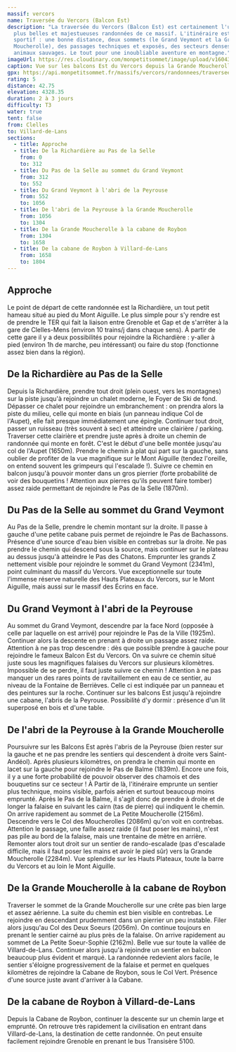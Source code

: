 ```yaml
---
massif: vercors
name: Traversée du Vercors (Balcon Est)
description: "La traversée du Vercors (Balcon Est) est certainement l'une des
  plus belles et majestueuses randonnées de ce massif. L'itinéraire est varié et
  sportif : une bonne distance, deux sommets (le Grand Veymont et la Grande
  Moucherolle), des passages techniques et exposés, des secteurs denses en
  animaux sauvages. Le tout pour une inoubliable aventure en montagne."
imageUrl: https://res.cloudinary.com/monpetitsommet/image/upload/v1604305406/vercors/randonnees/traversee-vercors-balcon-est/intro_xhbx3y.png
caption: Vue sur les balcons Est du Vercors depuis la Grande Moucherolle
gpx: https://api.monpetitsommet.fr/massifs/vercors/randonnees/traversee-du-vercors-balcon-est.json
rating: 5
distance: 42.75
elevation: 4328.35
duration: 2 à 3 jours
difficulty: T3
water: true
tent: false
from: Clelles
to: Villard-de-Lans
sections:
  - title: Approche
  - title: De la Richardière au Pas de la Selle
    from: 0
    to: 312
  - title: Du Pas de la Selle au sommet du Grand Veymont
    from: 312
    to: 552
  - title: Du Grand Veymont à l'abri de la Peyrouse
    from: 552
    to: 1056
  - title: De l'abri de la Peyrouse à la Grande Moucherolle
    from: 1056
    to: 1304
  - title: De la Grande Moucherolle à la cabane de Roybon
    from: 1304
    to: 1658
  - title: De la cabane de Roybon à Villard-de-Lans
    from: 1658
    to: 1804
---
```


## Approche

Le point de départ de cette randonnée est la Richardière, un tout petit hameau situé au pied du Mont Aiguille. Le plus simple pour s'y rendre est de prendre le TER qui fait la liaison entre Grenoble et Gap et de s'arrêter à la gare de Clelles-Mens (environ 10 trains/j dans chaque sens). À partir de cette gare il y a deux possibilités pour rejoindre la Richardière : y-aller à pied (environ 1h de marche, peu intéressant) ou faire du stop (fonctionne assez bien dans la région).

## De la Richardière au Pas de la Selle

Depuis la Richardière, prendre tout droit (plein ouest, vers les montagnes) sur la piste jusqu'à rejoindre un chalet moderne, le Foyer de Ski de fond. Dépasser ce chalet pour rejoindre un embranchement : on prendra alors la piste du milieu, celle qui monte en biais (un panneau indique Col de l'Aupet), elle fait presque immédiatement une épingle. Continuer tout droit, passer un ruisseau (très souvent à sec) et atteindre une clairière / parking. Traverser cette clairière et prendre juste après à droite un chemin de randonnée qui monte en forêt. C'est le début d'une belle montée jusqu'au col de l'Aupet (1650m). Prendre le chemin à plat qui part sur la gauche, sans oublier de profiter de la vue magnifique sur le Mont Aiguille (tendez l'oreille, on entend souvent les grimpeurs qui l'escalade !). Suivre ce chemin en balcon jusqu'à pouvoir monter dans un gros pierrier (forte probabilité de voir des bouquetins ! Attention aux pierres qu'ils peuvent faire tomber) assez raide permettant de rejoindre le Pas de la Selle (1870m).

<content-image url="/v1604995709/vercors/randonnees/traversee-vercors-balcon-est/step_1_qttchl.jpg" caption="L'imposant Mont Aiguille, une des sept merveilles du Dauphiné."></content-image>

## Du Pas de la Selle au sommet du Grand Veymont

Au Pas de la Selle, prendre le chemin montant sur la droite. Il passe à gauche d'une petite cabane puis permet de rejoindre le Pas de Bachassons. Présence d'une source d'eau bien visible en contrebas sur la droite. Ne pas prendre le chemin qui descend sous la source, mais continuer sur le plateau au dessus jusqu'à atteindre le Pas des Chatons. Emprunter les grands Z nettement visible pour rejoindre le sommet du Grand Veymont (2341m), point culminant du massif du Vercors. Vue exceptionnelle sur toute l'immense réserve naturelle des Hauts Plateaux du Vercors, sur le Mont Aiguille, mais aussi sur le massif des Écrins en face.

<content-image url="/v1604995716/vercors/randonnees/traversee-vercors-balcon-est/step_2_hucpts.jpg" caption="Depuis le Pas des Bachassons, on voit en face le Grand Veymont et l'aiguillette (ou Petit Veymont) juste à sa droite."></content-image>

## Du Grand Veymont à l'abri de la Peyrouse

Au sommet du Grand Veymont, descendre par la face Nord (opposée à celle par laquelle on est arrivé) pour rejoindre le Pas de la Ville (1925m). Continuer alors la descente en prenant à droite un passage assez raide. Attention à ne pas trop descendre : dès que possible prendre à gauche pour rejoindre le fameux Balcon Est du Vercors. On va suivre ce chemin situé juste sous les magnifiques falaises du Vercors sur plusieurs kilomètres. Impossible de se perdre, il faut juste suivre ce chemin ! Attention à ne pas manquer un des rares points de ravitaillement en eau de ce sentier, au niveau de la Fontaine de Berrièves. Celle ci est indiquée par un panneau et des peintures sur la roche. Continuer sur les balcons Est jusqu'à rejoindre une cabane, l'abris de la Peyrouse. Possibilité d'y dormir : présence d'un lit superposé en bois et d'une table.

<content-image url="/v1604995719/vercors/randonnees/traversee-vercors-balcon-est/step_3_dkvzm3.jpg" caption="Le sentier des Balcons Est longe la majestueuse barre du Vercors, juste sous les falaises."></content-image>

## De l'abri de la Peyrouse à la Grande Moucherolle

Poursuivre sur les Balcons Est après l'abris de la Peyrouse (bien rester sur la gauche et ne pas prendre les sentiers qui descendent à droite vers Saint-Andéol). Après plusieurs kilomètres, on prendra le chemin qui monte en lacet sur la gauche pour rejoindre le Pas de Balme (1839m). Encore une fois, il y a une forte probabilité de pouvoir observer des chamois et des bouquetins sur ce secteur ! À Partir de là, l'itinéraire emprunte un sentier plus technique, moins visible, parfois aérien et surtout beaucoup moins emprunté. Après le Pas de la Balme, il s'agit donc de prendre à droite et de longer la falaise en suivant les cairn (tas de pierre) qui indiquent le chemin. On arrive rapidement au sommet de La Petite Moucherolle (2156m). Descendre vers le Col des Moucherolles (2086m) qu'on voit en contrebas. Attention le passage, une faille assez raide (il faut poser les mains), n'est pas pile au bord de la falaise, mais une trentaine de mètre en arrière. Remonter alors tout droit sur un sentier de rando-escalade (pas d'escalade difficile, mais il faut poser les mains et avoir le pied sûr) vers la Grande Moucherolle (2284m). Vue splendide sur les Hauts Plateaux, toute la barre du Vercors et au loin le Mont Aiguille.

<content-image url="/v1604995722/vercors/randonnees/traversee-vercors-balcon-est/step_4_sxc2ke.jpg" caption="Entre le Pas de la Balme et La Grande Moucherolle, le secteur est dense en chamois et bouquetins."></content-image>

## De la Grande Moucherolle à la cabane de Roybon

Traverser le sommet de la Grande Moucherolle sur une crête pas bien large et assez aérienne. La suite du chemin est bien visible en contrebas. Le rejoindre en descendant prudemment dans un pierrier un peu instable. Filer alors jusqu'au Col des Deux Soeurs (2056m). On continue toujours en prenant le sentier cairné au plus près de la falaise. On arrive rapidement au sommet de La Petite Soeur-Sophie (2162m). Belle vue sur toute la vallée de Villard-de-Lans. Continuer alors jusqu'à rejoindre un sentier en balcon beaucoup plus évident et marqué. La randonnée redevient alors facile, le sentier s'éloigne progressivement de la falaise et permet en quelques kilomètres de rejoindre la Cabane de Roybon, sous le Col Vert. Présence d'une source juste avant d'arriver à la Cabane.

<content-image url="/v1604995725/vercors/randonnees/traversee-vercors-balcon-est/step_5_rqks9i.jpg" caption="Le col des Deux-Soeurs, avec à gauche la Petite soeur Sophie (2162m) et à droite la Grande soeur Agathe (2194m)."></content-image>

## De la cabane de Roybon à Villard-de-Lans

Depuis la Cabane de Roybon, continuer la descente sur un chemin large et emprunté. On retrouve très rapidement la civilisation en entrant dans Villard-de-Lans, la destination de cette randonnée. On peut ensuite facilement rejoindre Grenoble en prenant le bus Transisère 5100.

